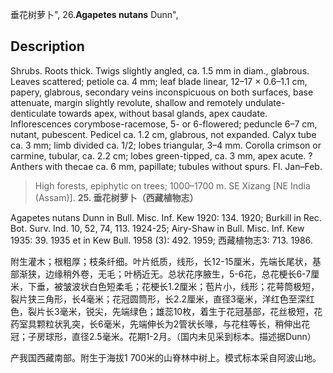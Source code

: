 垂花树萝卜",
26.**Agapetes nutans** Dunn",

## Description
Shrubs. Roots thick. Twigs slightly angled, ca. 1.5 mm in diam., glabrous. Leaves scattered; petiole ca. 4 mm; leaf blade linear, 12–17 × 0.6–1.1 cm, papery, glabrous, secondary veins inconspicuous on both surfaces, base attenuate, margin slightly revolute, shallow and remotely undulate-denticulate towards apex, without basal glands, apex caudate. Inflorescences corymbose-racemose, 5- or 6-flowered; peduncle 6–7 cm, nutant, pubescent. Pedicel ca. 1.2 cm, glabrous, not expanded. Calyx tube ca. 3 mm; limb divided ca. 1/2; lobes triangular, 3–4 mm. Corolla crimson or carmine, tubular, ca. 2.2 cm; lobes green-tipped, ca. 3 mm, apex acute. ?Anthers with thecae ca. 6 mm, papillate; tubules without spurs. Fl. Jan–Feb.

> High forests, epiphytic on trees; 1000–1700 m. SE Xizang [NE India (Assam)].
**25. 垂花树萝卜（西藏植物志）**

Agapetes nutans Dunn in Bull. Misc. Inf. Kew 1920: 134. 1920; Burkill in Rec. Bot. Surv. Ind. 10, 52, 74, 113. 1924-25; Airy-Shaw in Bull. Misc. Inf. Kew 1935: 39. 1935 et in Kew Bull. 1958 (3): 492. 1959; 西藏植物志3: 713. 1986.

附生灌木；根粗厚；枝条纤细。叶片纸质，线形，长12-15厘米，先端长尾状，基部渐狭，边缘稍外卷，无毛；叶柄近无。总状花序腋生，5-6花，总花梗长6-7厘米，下垂，被皱波状白色短柔毛；花梗长1.2厘米；苞片小，线形；花萼筒极短，裂片狭三角形，长4毫米；花冠圆筒形，长2.2厘米，直径3毫米，洋红色至深红色，裂片长3毫米，锐尖，先端绿色；雄蕊10枚，着生于花冠基部，花丝极短，花药室具颗粒状乳突，长6毫米，先端伸长为2管状长喙，与花柱等长，稍伸出花冠；子房球形，直径2.5毫米。花期1-2月。（国内未见采到标本。描述据Dunn）

产我国西藏南部。附生于海拔1 700米的山脊林中树上。模式标本采自阿波山地。

